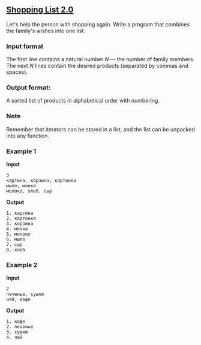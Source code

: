 ## [Shopping List 2.0](../../../solutions/3.4/34_l.py)

Let's help the person with shopping again. Write a program that combines the family's wishes into one list.

### Input format

The first line contains a natural number $N$ — the number of family members. The next $N$ lines contain the desired products (separated by commas and spaces).

### Output format:

A sorted list of products in alphabetical order with numbering.

### Note

Remember that iterators can be stored in a list, and the list can be unpacked into any function.

### Example 1

__Input__
```plaintext
3
картина, корзина, картонка
мыло, манка
молоко, хлеб, сыр
```

__Output__
```plaintext
1. картина
2. картонка
3. корзина
4. манка
5. молоко
6. мыло
7. сыр
8. хлеб
```

### Example 2

__Input__
```plaintext
2
печенье, сушки
чай, кофе
```

__Output__
```plaintext
1. кофе
2. печенье
3. сушки
4. чай
```
